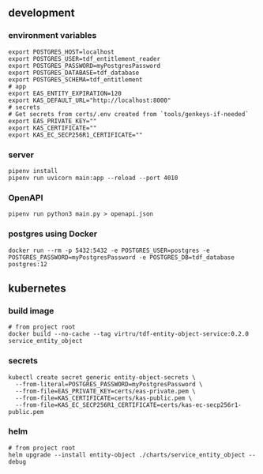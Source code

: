 
## development

### environment variables
```shell
export POSTGRES_HOST=localhost
export POSTGRES_USER=tdf_entitlement_reader
export POSTGRES_PASSWORD=myPostgresPassword
export POSTGRES_DATABASE=tdf_database
export POSTGRES_SCHEMA=tdf_entitlement
# app
export EAS_ENTITY_EXPIRATION=120
export KAS_DEFAULT_URL="http://localhost:8000"
# secrets
# Get secrets from certs/.env created from `tools/genkeys-if-needed`
export EAS_PRIVATE_KEY=""
export KAS_CERTIFICATE=""
export KAS_EC_SECP256R1_CERTIFICATE=""
```

### server
```shell
pipenv install
pipenv run uvicorn main:app --reload --port 4010
```

### OpenAPI
```shell
pipenv run python3 main.py > openapi.json
```


### postgres using Docker
```shell
docker run --rm -p 5432:5432 -e POSTGRES_USER=postgres -e POSTGRES_PASSWORD=myPostgresPassword -e POSTGRES_DB=tdf_database postgres:12
```

## kubernetes

### build image
```shell
# from project root
docker build --no-cache --tag virtru/tdf-entity-object-service:0.2.0 service_entity_object
```

### secrets
```shell
kubectl create secret generic entity-object-secrets \
  --from-literal=POSTGRES_PASSWORD=myPostgresPassword \
  --from-file=EAS_PRIVATE_KEY=certs/eas-private.pem \
  --from-file=KAS_CERTIFICATE=certs/kas-public.pem \
  --from-file=KAS_EC_SECP256R1_CERTIFICATE=certs/kas-ec-secp256r1-public.pem
```

### helm
```shell
# from project root
helm upgrade --install entity-object ./charts/service_entity_object --debug
```

